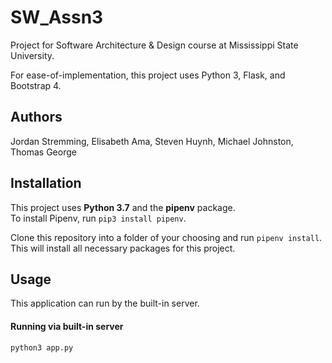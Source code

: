 # SW_Assn3
Project for Software Architecture & Design course at Mississippi State University.

For ease-of-implementation, this project uses Python 3, Flask, and Bootstrap 4.

## Authors
Jordan Stremming,
Elisabeth Ama,
Steven Huynh,
Michael Johnston,
Thomas George


## Installation
This project uses **Python 3.7** and the **pipenv** package.  
To install Pipenv, run `pip3 install pipenv`.

Clone this repository into a folder of your choosing and run
`pipenv install`. This will install all necessary packages for this project.


## Usage
This application can run by the built-in server.

#### Running via built-in server
```shell script
python3 app.py
```
